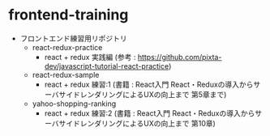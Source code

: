 # frontend-training
- フロントエンド練習用リポジトリ
  - react-redux-practice
    - react + redux 実践編 (参考 : https://github.com/pixta-dev/javascript-tutorial-react-practice)
  - react-redux-sample
    - react + redux 練習:1 (書籍 : React入門 React・Reduxの導入からサーバサイドレンダリングによるUXの向上まで 第5章まで)
  - yahoo-shopping-ranking
    - react + redux 練習:2 (書籍 : React入門 React・Reduxの導入からサーバサイドレンダリングによるUXの向上まで 第10章)
